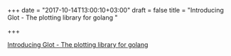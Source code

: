 +++
date = "2017-10-14T13:00:10+03:00"
draft = false
title = "Introducing Glot - The plotting library for golang  "

+++

<p><a href="https://medium.com/@Arafat./introducing-glot-the-plotting-library-for-golang-3133399948a1">Introducing Glot - The plotting library for golang  </a></p>
